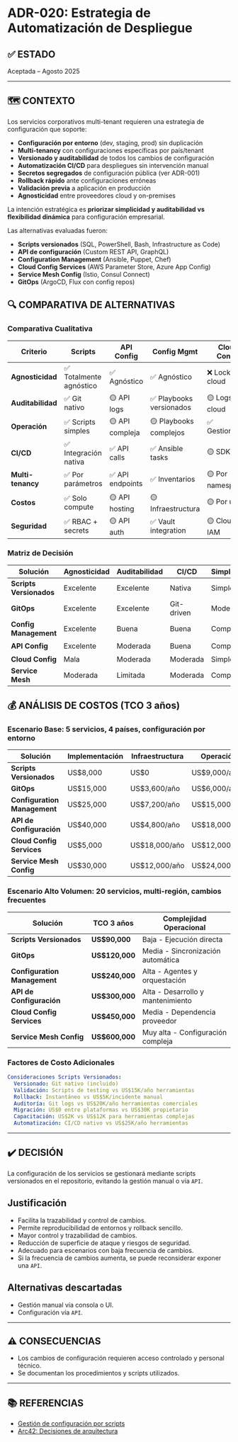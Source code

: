 # ADR-020: Estrategia de Automatización de Despliegue

## ✅ ESTADO

Aceptada – Agosto 2025

---

## 🗺️ CONTEXTO

Los servicios corporativos multi-tenant requieren una estrategia de configuración que soporte:

- **Configuración por entorno** (dev, staging, prod) sin duplicación
- **Multi-tenancy** con configuraciones específicas por país/tenant
- **Versionado y auditabilidad** de todos los cambios de configuración
- **Automatización CI/CD** para despliegues sin intervención manual
- **Secretos segregados** de configuración pública (ver ADR-001)
- **Rollback rápido** ante configuraciones erróneas
- **Validación previa** a aplicación en producción
- **Agnosticidad** entre proveedores cloud y on-premises

La intención estratégica es **priorizar simplicidad y auditabilidad vs flexibilidad dinámica** para configuración empresarial.

Las alternativas evaluadas fueron:

- **Scripts versionados** (SQL, PowerShell, Bash, Infrastructure as Code)
- **API de configuración** (Custom REST API, GraphQL)
- **Configuration Management** (Ansible, Puppet, Chef)
- **Cloud Config Services** (AWS Parameter Store, Azure App Config)
- **Service Mesh Config** (Istio, Consul Connect)
- **GitOps** (ArgoCD, Flux con config repos)

## 🔍 COMPARATIVA DE ALTERNATIVAS

### Comparativa Cualitativa

| Criterio | Scripts | API Config | Config Mgmt | Cloud Config | Service Mesh | GitOps |
|----------|---------|------------|-------------|--------------|--------------|--------|
| **Agnosticidad** | ✅ Totalmente agnóstico | ✅ Agnóstico | ✅ Agnóstico | ❌ Lock-in cloud | 🟡 Depende mesh | ✅ Agnóstico |
| **Auditabilidad** | ✅ Git nativo | 🟡 API logs | ✅ Playbooks versionados | 🟡 Logs cloud | 🟡 Logs limitados | ✅ Git completo |
| **Operación** | ✅ Scripts simples | 🟡 API compleja | 🟡 Playbooks complejos | ✅ Gestionado | 🟡 Mesh complejo | 🟡 GitOps learning |
| **CI/CD** | ✅ Integración nativa | ✅ API calls | ✅ Ansible tasks | 🟡 SDK calls | 🟡 Mesh APIs | ✅ Git-driven |
| **Multi-tenancy** | ✅ Por parámetros | ✅ API endpoints | ✅ Inventarios | 🟡 Por namespaces | 🟡 Por namespaces | ✅ Por repos |
| **Costos** | ✅ Solo compute | 🟡 API hosting | 🟡 Infraestructura | 🟡 Por uso | 🟡 Mesh overhead | ✅ Solo Git |
| **Seguridad** | ✅ RBAC + secrets | 🟡 API auth | ✅ Vault integration | 🟡 Cloud IAM | ✅ mTLS | ✅ Git + RBAC |

### Matriz de Decisión

| Solución | Agnosticidad | Auditabilidad | CI/CD | Simplicidad | Recomendación |
|----------|--------------|---------------|-------|-------------|---------------|
| **Scripts Versionados** | Excelente | Excelente | Nativa | Simple | ✅ **Seleccionada** |
| **GitOps** | Excelente | Excelente | Git-driven | Moderada | 🟡 Alternativa |
| **Config Management** | Excelente | Buena | Buena | Compleja | 🟡 Considerada |
| **API Config** | Excelente | Moderada | Buena | Compleja | 🟡 Considerada |
| **Cloud Config** | Mala | Moderada | Moderada | Simple | ❌ Descartada |
| **Service Mesh** | Moderada | Limitada | Moderada | Compleja | ❌ Descartada |

## 💰 ANÁLISIS DE COSTOS (TCO 3 años)

### Escenario Base: 5 servicios, 4 países, configuración por entorno

| Solución | Implementación | Infraestructura | Operación | TCO 3 años |
|----------|----------------|-----------------|-----------|------------|
| **Scripts Versionados** | US$8,000 | US$0 | US$9,000/año | **US$35,000** |
| **GitOps** | US$15,000 | US$3,600/año | US$6,000/año | **US$43,800** |
| **Configuration Management** | US$25,000 | US$7,200/año | US$15,000/año | **US$91,600** |
| **API de Configuración** | US$40,000 | US$4,800/año | US$18,000/año | **US$108,400** |
| **Cloud Config Services** | US$5,000 | US$18,000/año | US$12,000/año | **US$95,000** |
| **Service Mesh Config** | US$30,000 | US$12,000/año | US$24,000/año | **US$138,000** |

### Escenario Alto Volumen: 20 servicios, multi-región, cambios frecuentes

| Solución | TCO 3 años | Complejidad Operacional |
|----------|------------|------------------------|
| **Scripts Versionados** | **US$90,000** | Baja - Ejecución directa |
| **GitOps** | **US$120,000** | Media - Sincronización automática |
| **Configuration Management** | **US$240,000** | Alta - Agentes y orquestación |
| **API de Configuración** | **US$300,000** | Alta - Desarrollo y mantenimiento |
| **Cloud Config Services** | **US$450,000** | Media - Dependencia proveedor |
| **Service Mesh Config** | **US$600,000** | Muy alta - Configuración compleja |

### Factores de Costo Adicionales

```yaml
Consideraciones Scripts Versionados:
  Versionado: Git nativo (incluido)
  Validación: Scripts de testing vs US$15K/año herramientas
  Rollback: Instantáneo vs US$5K/incidente manual
  Auditoría: Git logs vs US$20K/año herramientas comerciales
  Migración: US$0 entre plataformas vs US$30K propietario
  Capacitación: US$2K vs US$12K para herramientas complejas
  Automatización: CI/CD nativo vs US$25K/año herramientas
```

---

## ✔️ DECISIÓN

La configuración de los servicios se gestionará mediante scripts versionados en el repositorio, evitando la gestión manual o vía `API`.

## Justificación

- Facilita la trazabilidad y control de cambios.
- Permite reproducibilidad de entornos y rollback sencillo.
- Mayor control y trazabilidad de cambios.
- Reducción de superficie de ataque y riesgos de seguridad.
- Adecuado para escenarios con baja frecuencia de cambios.
- Si la frecuencia de cambios aumenta, se puede reconsiderar exponer una `API`.

## Alternativas descartadas

- Gestión manual vía consola o UI.
- Configuración vía `API`.

---

## ⚠️ CONSECUENCIAS

- Los cambios de configuración requieren acceso controlado y personal técnico.
- Se documentan los procedimientos y scripts utilizados.

---

## 📚 REFERENCIAS

- [Gestión de configuración por scripts](https://12factor.net/config)
- [Arc42: Decisiones de arquitectura](https://arc42.org/decision/)

